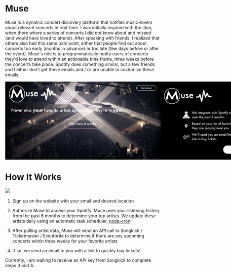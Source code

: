 # Muse

Muse is a dynamic concert discovery platform that notifies music-lovers about relevant concerts in real-time. I was initially inspired with the idea, when there where a series of concerts I did not know about and missed (and would have loved to attend). After speaking with friends, I realized that others also had this same pain point, either that people find out about concerts too early (months in advance) or too late (few days before or after the event). Muse's role is to programmatically notify users of concerts they'd love to attend within an actionable time frame, three weeks before the concerts take place. Spotify does something similar, but a few friends and I either don't get these emails and / or are unable to customize these emails.

<div style="display: flex; flex-direction: row;">
  <img width=600 src="src/assets/muse1.png"/>
  <img width=600 src="src/assets/muse2.png"/>
</div>

# How It Works

<img width=600 src="src/assets/muse3.png"/>

1. Sign up on the website with your email and desired location

2. Authorize Muse to access your Spotify. Muse uses your listening history from the past 6 months to determine your top artists. We update these artists daily using an automatic task scheduler, [node-cron](https://www.npmjs.com/package/node-cron)!

3. After pulling artist data, Muse will send an API call to Songkick / Ticketmaster / Eventbrite to determine if there are any upcoming concerts within three weeks for your favorite artists

4. If so, we send an email to you with a link to quickly buy tickets!

Currently, I am waiting to receive an API key from Songkick to complete steps 3 and 4.
